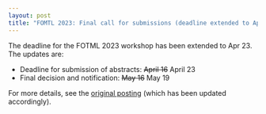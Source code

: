 ```yaml
---
layout: post
title: "FOMTL 2023: Final call for submissions (deadline extended to Apr 23)"
---
```

The deadline for the FOTML 2023 workshop has been extended to Apr 23. The
updates are:

- Deadline for submission of abstracts: ~~April 16~~ April 23
- Final decision and notification: ~~May 16~~ May 19

For more details, see the
[original posting](/2023-03-24-FOMTL-2023-Call-for-submissions.html)
(which has been updated accordingly).
